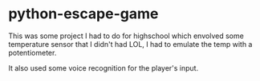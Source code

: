 # python-escape-game

This was some project I had to do for highschool which envolved some temperature sensor that I didn't had LOL, I had to emulate the temp with a potentiometer.

It also used some voice recognition for the player's input.
